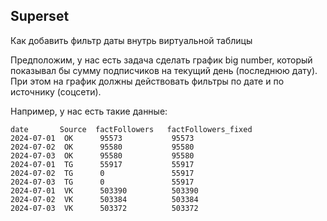 ## Superset

Как добавить фильтр даты внутрь виртуальной таблицы

Предположим, у нас есть задача сделать график big number, который показывал бы сумму подписчиков на текущий день (последнюю дату). При этом на график должны действовать фильтры по дате и по источнику (соцсети).

Например, у нас есть такие данные:

    date       Source  factFollowers   factFollowers_fixed
    2024-07-01	OK	    95573	        95573
    2024-07-02	OK	    95580	        95580
    2024-07-03	OK	    95580	        95580
    2024-07-01	TG	    55917	        55917
    2024-07-02	TG	    0	            55917
    2024-07-03	TG	    0	            55917
    2024-07-01	VK	    503390	        503390
    2024-07-02	VK	    503384	        503384
    2024-07-03	VK	    503372	        503372
